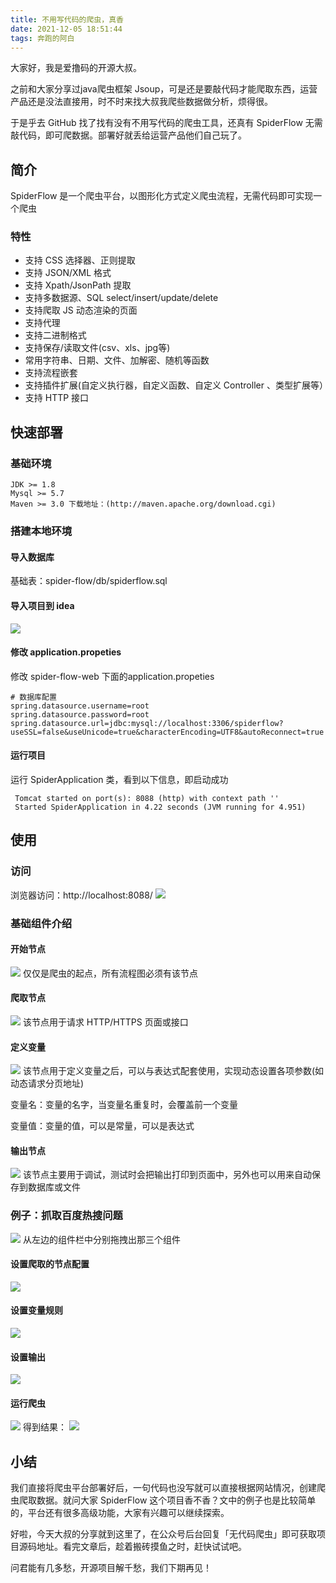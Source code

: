 ```yaml
---
title: 不用写代码的爬虫，真香
date: 2021-12-05 18:51:44
tags: 奔跑的阿白
---
```

大家好，我是爱撸码的开源大叔。

之前和大家分享过java爬虫框架 Jsoup，可是还是要敲代码才能爬取东西，运营产品还是没法直接用，时不时来找大叔我爬些数据做分析，烦得很。

于是乎去 GitHub 找了找有没有不用写代码的爬虫工具，还真有 SpiderFlow 无需敲代码，即可爬数据。部署好就丢给运营产品他们自己玩了。

## 简介
SpiderFlow 是一个爬虫平台，以图形化方式定义爬虫流程，无需代码即可实现一个爬虫
### 特性
- 支持 CSS 选择器、正则提取
- 支持 JSON/XML 格式
- 支持 Xpath/JsonPath 提取
- 支持多数据源、SQL select/insert/update/delete
- 支持爬取 JS 动态渲染的页面
- 支持代理
- 支持二进制格式
- 支持保存/读取文件(csv、xls、jpg等)
- 常用字符串、日期、文件、加解密、随机等函数
- 支持流程嵌套
- 支持插件扩展(自定义执行器，自定义函数、自定义 Controller 、类型扩展等）
- 支持 HTTP 接口
## 快速部署
### 基础环境
```
JDK >= 1.8
Mysql >= 5.7
Maven >= 3.0 下载地址：(http://maven.apache.org/download.cgi)
```
### 搭建本地环境
#### 导入数据库
基础表：spider-flow/db/spiderflow.sql
#### 导入项目到 idea
![](https://gitee.com/sourceteam/blog-source/raw/master/images/202111/202111301225739.png)
#### 修改 application.propeties
修改 spider-flow-web 下面的application.propeties
```
# 数据库配置
spring.datasource.username=root
spring.datasource.password=root
spring.datasource.url=jdbc:mysql://localhost:3306/spiderflow?useSSL=false&useUnicode=true&characterEncoding=UTF8&autoReconnect=true
```
#### 运行项目
运行 SpiderApplication 类，看到以下信息，即启动成功
```
 Tomcat started on port(s): 8088 (http) with context path ''
 Started SpiderApplication in 4.22 seconds (JVM running for 4.951)
```
## 使用
### 访问
浏览器访问：http://localhost:8088/
![](https://gitee.com/sourceteam/blog-source/raw/master/images/202111/202111301226094.png)
### 基础组件介绍
#### 开始节点 
![](https://gitee.com/sourceteam/blog-source/raw/master/images/202111/202111301225550.png)
仅仅是爬虫的起点，所有流程图必须有该节点
#### 爬取节点
![](https://gitee.com/sourceteam/blog-source/raw/master/images/202111/202111301226471.png)
该节点用于请求 HTTP/HTTPS 页面或接口
#### 定义变量
![](https://gitee.com/sourceteam/blog-source/raw/master/images/202111/202111301227424.png)
该节点用于定义变量之后，可以与表达式配套使用，实现动态设置各项参数(如动态请求分页地址)

变量名：变量的名字，当变量名重复时，会覆盖前一个变量

变量值：变量的值，可以是常量，可以是表达式
#### 输出节点
![](https://gitee.com/sourceteam/blog-source/raw/master/images/202111/202111301228207.png)
该节点主要用于调试，测试时会把输出打印到页面中，另外也可以用来自动保存到数据库或文件

### 例子：抓取百度热搜问题
![](https://gitee.com/sourceteam/blog-source/raw/master/images/202111/202111301227524.png)
从左边的组件栏中分别拖拽出那三个组件
#### 设置爬取的节点配置
![](https://gitee.com/sourceteam/blog-source/raw/master/images/202111/202111301228934.png)
#### 设置变量规则
![](https://gitee.com/sourceteam/blog-source/raw/master/images/202111/202111301229035.png)
#### 设置输出
![](https://gitee.com/sourceteam/blog-source/raw/master/images/202111/202111301230463.png)
#### 运行爬虫
![](https://gitee.com/sourceteam/blog-source/raw/master/images/202111/202111301230214.png)
得到结果：
![](https://gitee.com/sourceteam/blog-source/raw/master/images/202111/202111301230672.png)
## 小结
我们直接将爬虫平台部署好后，一句代码也没写就可以直接根据网站情况，创建爬虫爬取数据。就问大家 SpiderFlow 这个项目香不香？文中的例子也是比较简单的，平台还有很多高级功能，大家有兴趣可以继续探索。

好啦，今天大叔的分享就到这里了，在公众号后台回复「无代码爬虫」即可获取项目源码地址。看完文章后，趁着搬砖摸鱼之时，赶快试试吧。

问君能有几多愁，开源项目解千愁，我们下期再见！

